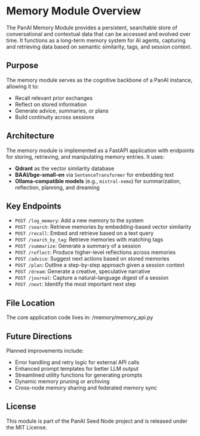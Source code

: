 # Memory Module Overview

The PanAI Memory Module provides a persistent, searchable store of conversational and contextual data that can be accessed and evolved over time. It functions as a long-term memory system for AI agents, capturing and retrieving data based on semantic similarity, tags, and session context.

## Purpose

The memory module serves as the cognitive backbone of a PanAI instance, allowing it to:
- Recall relevant prior exchanges
- Reflect on stored information
- Generate advice, summaries, or plans
- Build continuity across sessions

## Architecture

The memory module is implemented as a FastAPI application with endpoints for storing, retrieving, and manipulating memory entries. It uses:
- **Qdrant** as the vector similarity database
- **BAAI/bge-small-en** via `SentenceTransformer` for embedding text
- **Ollama-compatible models** (e.g., `mistral-nemo`) for summarization, reflection, planning, and dreaming

## Key Endpoints

- `POST /log_memory`: Add a new memory to the system
- `POST /search`: Retrieve memories by embedding-based vector similarity
- `POST /recall`: Embed and retrieve based on a text query
- `POST /search_by_tag`: Retrieve memories with matching tags
- `POST /summarize`: Generate a summary of a session
- `POST /reflect`: Produce higher-level reflections across memories
- `POST /advice`: Suggest next actions based on stored memories
- `POST /plan`: Outline a step-by-step approach given a session context
- `POST /dream`: Generate a creative, speculative narrative
- `POST /journal`: Capture a natural-language digest of a session
- `POST /next`: Identify the most important next step

## File Location

The core application code lives in:
/memory/memory_api.py

## Future Directions

Planned improvements include:
- Error handling and retry logic for external API calls
- Enhanced prompt templates for better LLM output
- Streamlined utility functions for generating prompts
- Dynamic memory pruning or archiving
- Cross-node memory sharing and federated memory sync

## License

This module is part of the PanAI Seed Node project and is released under the MIT License.
